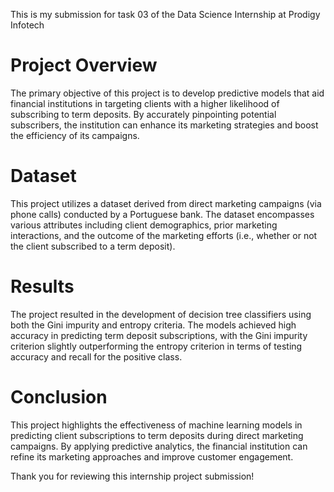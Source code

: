 This is my submission for task 03 of the Data Science Internship at Prodigy Infotech

# Project Overview
The primary objective of this project is to develop predictive models that aid financial institutions in targeting clients with a higher likelihood of subscribing to term deposits. By accurately pinpointing potential subscribers, the institution can enhance its marketing strategies and boost the efficiency of its campaigns.

# Dataset
This project utilizes a dataset derived from direct marketing campaigns (via phone calls) conducted by a Portuguese bank. The dataset encompasses various attributes including client demographics, prior marketing interactions, and the outcome of the marketing efforts (i.e., whether or not the client subscribed to a term deposit).

# Results
The project resulted in the development of decision tree classifiers using both the Gini impurity and entropy criteria. The models achieved high accuracy in predicting term deposit subscriptions, with the Gini impurity criterion slightly outperforming the entropy criterion in terms of testing accuracy and recall for the positive class.

# Conclusion
This project highlights the effectiveness of machine learning models in predicting client subscriptions to term deposits during direct marketing campaigns. By applying predictive analytics, the financial institution can refine its marketing approaches and improve customer engagement.

Thank you for reviewing this internship project submission!
